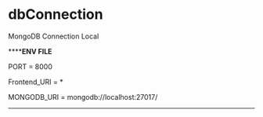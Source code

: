 # dbConnection
MongoDB Connection Local


****************************************************ENV FILE************************************************

PORT = 8000

Frontend_URI = *

MONGODB_URI = mongodb://localhost:27017/



***************************************************************************************************************